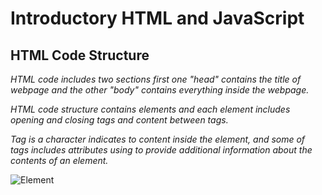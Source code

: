 # **Introductory HTML and JavaScript**

## **HTML Code Structure**
*HTML code includes two sections first one "head" contains the title of webpage
 and the other "body" contains everything inside the webpage.*

*HTML code structure contains elements and each element includes opening and closing tags
 and content between tags.*

 *Tag is a character indicates to content inside the element, and some of tags
  includes attributes using to provide additional information about the contents of 
  an element.*

  ![Element](https://cdo-curriculum.s3.amazonaws.com/media/uploads/html_element.png)

